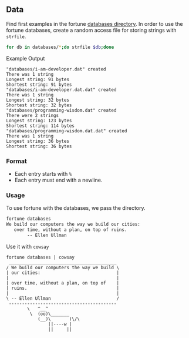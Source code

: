 ## Data

Find first examples in the fortune [databases directory](https://github.com/cinhtau/geek-fortune-cookies/tree/master/databases). In order to use the fortune databases, 
create a random access file for storing strings with `strfile`.

```bash
for db in databases/*;do strfile $db;done  
```

Example Output

```text
"databases/i-am-developer.dat" created
There was 1 string
Longest string: 91 bytes
Shortest string: 91 bytes
"databases/i-am-developer.dat.dat" created
There was 1 string
Longest string: 32 bytes
Shortest string: 32 bytes
"databases/programming-wisdom.dat" created
There were 2 strings
Longest string: 123 bytes
Shortest string: 114 bytes
"databases/programming-wisdom.dat.dat" created
There was 1 string
Longest string: 36 bytes
Shortest string: 36 bytes
```

### Format

* Each entry starts with `%`
* Each entry must end with a newline.

### Usage

To use fortune with the databases, we pass the directory.

```bash
fortune databases
We build our computers the way we build our cities:
   over time, without a plan, on top of ruins.
        -- Ellen Ullman
```

Use it with `cowsay`

```
fortune databases | cowsay
 _________________________________________
/ We build our computers the way we build \
| our cities:                             |
|                                         |
| over time, without a plan, on top of    |
| ruins.                                  |
|                                         |
\ -- Ellen Ullman                         /
 -----------------------------------------
        \   ^__^
         \  (oo)\_______
            (__)\       )\/\
                ||----w |
                ||     ||

```